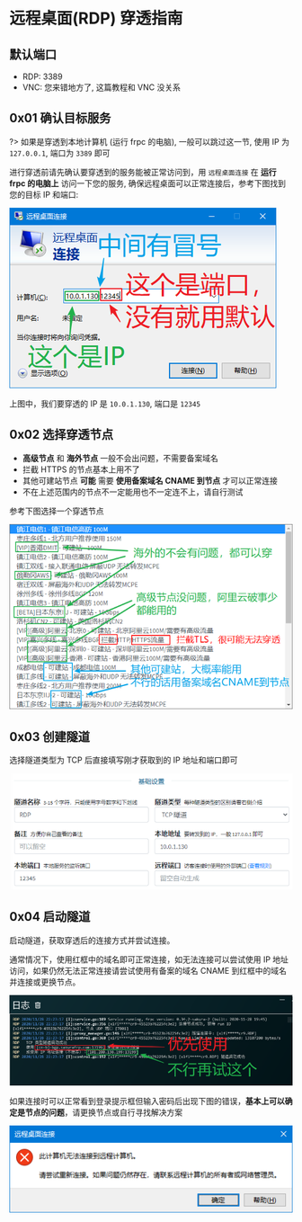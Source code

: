 # 远程桌面(RDP) 穿透指南

## 默认端口

- RDP: 3389
- VNC: 您来错地方了, 这篇教程和 VNC 没关系

## 0x01 确认目标服务

?> 如果是穿透到本地计算机 (运行 frpc 的电脑), 一般可以跳过这一节, 使用 IP 为 `127.0.0.1`, 端口为 `3389` 即可

进行穿透前请先确认要穿透到的服务能被正常访问到，用 `远程桌面连接` 在 **运行 frpc 的电脑上** 访问一下您的服务, 确保远程桌面可以正常连接后，参考下图找到您的目标 IP 和端口:

![](./_images/rdp-1.png)

上图中，我们要穿透的 IP 是 `10.0.1.130`, 端口是 `12345`

## 0x02 选择穿透节点

 - **高级节点** 和 **海外节点** 一般不会出问题，不需要备案域名
 - 拦截 HTTPS 的节点基本上用不了
 - 其他可建站节点 **可能** 需要 **使用备案域名 CNAME 到节点** 才可以正常连接
 - 不在上述范围内的节点不一定能用也不一定连不上，请自行测试

参考下图选择一个穿透节点

![](./_images/rdp-2.png)

## 0x03 创建隧道

选择隧道类型为 TCP 后直接填写刚才获取到的 IP 地址和端口即可

![](./_images/rdp-3.png)

## 0x04 启动隧道

启动隧道，获取穿透后的连接方式并尝试连接。

通常情况下，使用红框中的域名即可正常连接，如无法连接可以尝试使用 IP 地址访问，如果仍然无法正常连接请尝试使用有备案的域名 CNAME 到红框中的域名并连接或更换节点。

![](./_images/rdp-4.png)

如果连接时可以正常看到登录提示框但输入密码后出现下图的错误，**基本上可以确定是节点的问题**，请更换节点或自行寻找解决方案

![](./_images/rdp-5.png)
